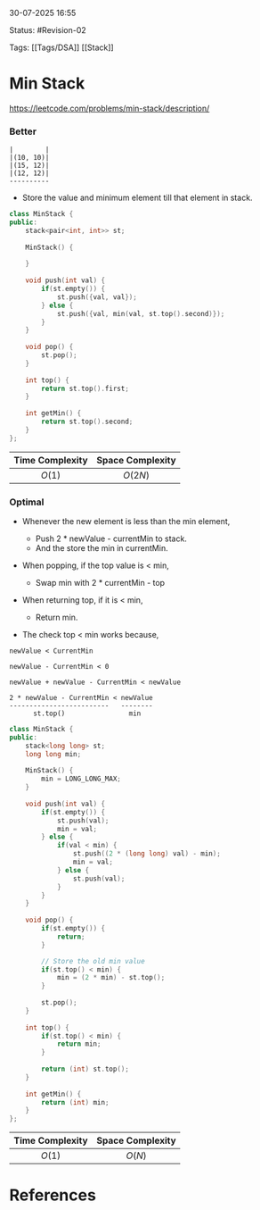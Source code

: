 30-07-2025  16:55

Status: #Revision-02

Tags: [[Tags/DSA]] [[Stack]]

# Min Stack

https://leetcode.com/problems/min-stack/description/

### Better

```
|        |
|(10, 10)|
|(15, 12)|
|(12, 12)|
----------
```

- Store the value and minimum element till that element in stack.

```cpp
class MinStack {
public:
    stack<pair<int, int>> st;
	
    MinStack() {
        
    }
    
    void push(int val) {
        if(st.empty()) {
            st.push({val, val});
        } else {
            st.push({val, min(val, st.top().second)});
        }
    }
    
    void pop() {
        st.pop();
    }
    
    int top() {
        return st.top().first;
    }
    
    int getMin() {
        return st.top().second;
    }
};
```

| **Time Complexity** | **Space Complexity** |
| :-----------------: | :------------------: |
|       $O(1)$        |       $O(2N)$        |


### Optimal

- Whenever the new element is less than the min element,
	- Push 2 * newValue - currentMin to stack.
	- And the store the min in currentMin.
- When popping, if the top value is < min,
	- Swap min with 2 * currentMin - top
- When returning top, if it is < min,
	- Return min.


- The check top < min works because,
```
newValue < CurrentMin

newValue - CurrentMin < 0

newValue + newValue - CurrentMin < newValue

2 * newValue - CurrentMin < newValue
-------------------------   --------
      st.top()                min
```

```cpp
class MinStack {
public:
    stack<long long> st;
    long long min;
	
    MinStack() {
        min = LONG_LONG_MAX;
    }
    
    void push(int val) {
        if(st.empty()) {
            st.push(val);
            min = val;
        } else {
            if(val < min) {
                st.push((2 * (long long) val) - min);
                min = val;
            } else {
                st.push(val);
            }
        }
    }
    
    void pop() {
        if(st.empty()) {
            return;
        }

		// Store the old min value
        if(st.top() < min) {
            min = (2 * min) - st.top();
        }
		
        st.pop();
    }
    
    int top() {
        if(st.top() < min) {
            return min;
        }
		
        return (int) st.top();
    }
    
    int getMin() {
        return (int) min;
    }
};
```

| **Time Complexity** | **Space Complexity** |
| :-----------------: | :------------------: |
|       $O(1)$        |        $O(N)$        |





# References